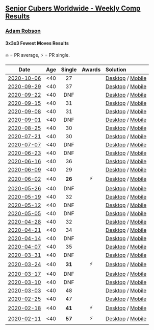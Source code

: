 <style>table {white-space: nowrap;}</style>

## [Senior Cubers Worldwide - Weekly Comp Results](/scw-comp/results/)
### [Adam Robson](README.md)
#### 3x3x3 Fewest Moves Results

<span style="white-space: nowrap;">🔥 = PR average</span>, <span style="white-space: nowrap;">⚡ = PR single</span>.

| Date | Age | Single | Awards | Solution |
| :--: | :--: | :--: | :--: | :-- |
| [2020-10-06](../../results/2020-10-06/333fm.md) | <40 | 27 |  | [Desktop](https://www.facebook.com/events/836710610404618/permalink/837524403656572) / [Mobile](https://m.facebook.com/events/836710610404618?view=permalink&id=837524403656572) |
| [2020-09-29](../../results/2020-09-29/333fm.md) | <40 | 37 |  | [Desktop](https://www.facebook.com/events/335206657590456/permalink/336281087483013) / [Mobile](https://m.facebook.com/events/335206657590456?view=permalink&id=336281087483013) |
| [2020-09-22](../../results/2020-09-22/333fm.md) | <40 | DNF |  | [Desktop](https://www.facebook.com/events/793763071442450/permalink/798564097629014) / [Mobile](https://m.facebook.com/events/793763071442450?view=permalink&id=798564097629014) |
| [2020-09-15](../../results/2020-09-15/333fm.md) | <40 | 31 |  | [Desktop](https://www.facebook.com/events/1208440286201159/permalink/1209199369458584) / [Mobile](https://m.facebook.com/events/1208440286201159?view=permalink&id=1209199369458584) |
| [2020-09-08](../../results/2020-09-08/333fm.md) | <40 | 31 |  | [Desktop](https://www.facebook.com/events/328891351562846/permalink/329919588126689) / [Mobile](https://m.facebook.com/events/328891351562846?view=permalink&id=329919588126689) |
| [2020-09-01](../../results/2020-09-01/333fm.md) | <40 | DNF |  | [Desktop](https://www.facebook.com/events/2722940861324520/permalink/2727197250898881) / [Mobile](https://m.facebook.com/events/2722940861324520?view=permalink&id=2727197250898881) |
| [2020-08-25](../../results/2020-08-25/333fm.md) | <40 | 30 |  | [Desktop](https://www.facebook.com/events/599329904283159/permalink/602657533950396) / [Mobile](https://m.facebook.com/events/599329904283159?view=permalink&id=602657533950396) |
| [2020-07-21](../../results/2020-07-21/333fm.md) | <40 | 30 |  | [Desktop](https://www.facebook.com/events/720490528496412/permalink/721367741742024) / [Mobile](https://m.facebook.com/events/720490528496412?view=permalink&id=721367741742024) |
| [2020-07-07](../../results/2020-07-07/333fm.md) | <40 | DNF |  | [Desktop](https://www.facebook.com/events/881997795616111/permalink/882722368876987) / [Mobile](https://m.facebook.com/events/881997795616111?view=permalink&id=882722368876987) |
| [2020-06-23](../../results/2020-06-23/333fm.md) | <40 | DNF |  | [Desktop](https://www.facebook.com/events/284763775909443/permalink/288363335549487) / [Mobile](https://m.facebook.com/events/284763775909443?view=permalink&id=288363335549487) |
| [2020-06-16](../../results/2020-06-16/333fm.md) | <40 | 36 |  | [Desktop](https://www.facebook.com/events/753945178677521/permalink/754313368640702) / [Mobile](https://m.facebook.com/events/753945178677521?view=permalink&id=754313368640702) |
| [2020-06-09](../../results/2020-06-09/333fm.md) | <40 | 29 |  | [Desktop](https://www.facebook.com/events/855783411578420/permalink/856901441466617) / [Mobile](https://m.facebook.com/events/855783411578420?view=permalink&id=856901441466617) |
| [2020-06-02](../../results/2020-06-02/333fm.md) | <40 | **26** | ⚡ | [Desktop](https://www.facebook.com/events/3920457157996941/permalink/3937885802920743) / [Mobile](https://m.facebook.com/events/3920457157996941?view=permalink&id=3937885802920743) |
| [2020-05-26](../../results/2020-05-26/333fm.md) | <40 | DNF |  | [Desktop](https://www.facebook.com/events/2622968941252005/permalink/2624514677764098) / [Mobile](https://m.facebook.com/events/2622968941252005?view=permalink&id=2624514677764098) |
| [2020-05-19](../../results/2020-05-19/333fm.md) | <40 | 32 |  | [Desktop](https://www.facebook.com/events/568280284126471/permalink/568550517432781) / [Mobile](https://m.facebook.com/events/568280284126471?view=permalink&id=568550517432781) |
| [2020-05-12](../../results/2020-05-12/333fm.md) | <40 | DNF |  | [Desktop](https://www.facebook.com/events/2563130363933815/permalink/2563354400578078) / [Mobile](https://m.facebook.com/events/2563130363933815?view=permalink&id=2563354400578078) |
| [2020-05-05](../../results/2020-05-05/333fm.md) | <40 | DNF |  | [Desktop](https://www.facebook.com/events/271150663928664/permalink/272946070415790) / [Mobile](https://m.facebook.com/events/271150663928664?view=permalink&id=272946070415790) |
| [2020-04-28](../../results/2020-04-28/333fm.md) | <40 | 32 |  | [Desktop](https://www.facebook.com/events/339284923718995/permalink/340722156908605) / [Mobile](https://m.facebook.com/events/339284923718995?view=permalink&id=340722156908605) |
| [2020-04-21](../../results/2020-04-21/333fm.md) | <40 | 34 |  | [Desktop](https://www.facebook.com/events/573932290186676/permalink/575276710052234) / [Mobile](https://m.facebook.com/events/573932290186676?view=permalink&id=575276710052234) |
| [2020-04-14](../../results/2020-04-14/333fm.md) | <40 | DNF |  | [Desktop](https://www.facebook.com/events/1537311246473343/permalink/1538327449705056) / [Mobile](https://m.facebook.com/events/1537311246473343?view=permalink&id=1538327449705056) |
| [2020-04-07](../../results/2020-04-07/333fm.md) | <40 | 35 |  | [Desktop](https://www.facebook.com/events/253518435802861/permalink/253622479125790) / [Mobile](https://m.facebook.com/events/253518435802861?view=permalink&id=253622479125790) |
| [2020-03-31](../../results/2020-03-31/333fm.md) | <40 | DNF |  | [Desktop](https://www.facebook.com/events/500266387310754/permalink/501846950486031) / [Mobile](https://m.facebook.com/events/500266387310754?view=permalink&id=501846950486031) |
| [2020-03-24](../../results/2020-03-24/333fm.md) | <40 | **31** | ⚡ | [Desktop](https://www.facebook.com/events/500266387310754/permalink/501846950486031) / [Mobile](https://m.facebook.com/events/500266387310754?view=permalink&id=501846950486031) |
| [2020-03-17](../../results/2020-03-17/333fm.md) | <40 | DNF |  | [Desktop](https://www.facebook.com/events/210706923625115/permalink/212164103479397) / [Mobile](https://m.facebook.com/events/210706923625115?view=permalink&id=212164103479397) |
| [2020-03-10](../../results/2020-03-10/333fm.md) | <40 | DNF |  | [Desktop](https://www.facebook.com/events/640532176759268/permalink/641414366671049) / [Mobile](https://m.facebook.com/events/640532176759268?view=permalink&id=641414366671049) |
| [2020-03-03](../../results/2020-03-03/333fm.md) | <40 | 48 |  | [Desktop](https://www.facebook.com/events/235909040903027/permalink/238294293997835) / [Mobile](https://m.facebook.com/events/235909040903027?view=permalink&id=238294293997835) |
| [2020-02-25](../../results/2020-02-25/333fm.md) | <40 | 47 |  | [Desktop](https://www.facebook.com/events/215751886207638/permalink/218167222632771) / [Mobile](https://m.facebook.com/events/215751886207638?view=permalink&id=218167222632771) |
| [2020-02-18](../../results/2020-02-18/333fm.md) | <40 | **41** | ⚡ | [Desktop](https://www.facebook.com/groups/1604105099735401/permalink/2146673152145257) / [Mobile](https://m.facebook.com/groups/1604105099735401?view=permalink&id=2146673152145257) |
| [2020-02-11](../../results/2020-02-11/333fm.md) | <40 | **57** | ⚡ | [Desktop](https://www.facebook.com/groups/1604105099735401/permalink/2138923996253506) / [Mobile](https://m.facebook.com/groups/1604105099735401?view=permalink&id=2138923996253506) |


<!-- Global site tag (gtag.js) - Google Analytics -->
<script async src="https://www.googletagmanager.com/gtag/js?id=UA-86348435-3"></script>
<script>window.dataLayer = window.dataLayer || []; function gtag() {dataLayer.push(arguments);} gtag('js', new Date()); gtag('config', 'UA-86348435-3');</script>
